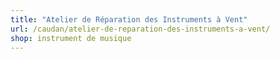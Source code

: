 ```yaml
---
title: "Atelier de Réparation des Instruments à Vent"
url: /caudan/atelier-de-reparation-des-instruments-a-vent/
shop: instrument de musique
---
```


